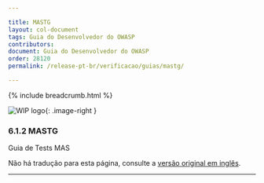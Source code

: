 ```yaml
---

title: MASTG
layout: col-document
tags: Guia do Desenvolvedor do OWASP
contributors:
document: Guia do Desenvolvedor do OWASP
order: 28120
permalink: /release-pt-br/verificacao/guias/mastg/

---
```


{% include breadcrumb.html %}

<style type="text/css">
.image-right {
  height: 180px;
  display: block;
  margin-left: auto;
  margin-right: auto;
  float: right;
}
</style>

![WIP logo](../../../assets/images/dg_wip.png "Trabalho em andamento"){: .image-right }

### 6.1.2 MASTG

Guia de Tests MAS

Não há tradução para esta página, consulte a [versão original em inglês][release080102].

----

[release080102]: https://github.com/OWASP/www-project-developer-guide/blob/main/draft/08-verification/01-guides/02-mastg.md
